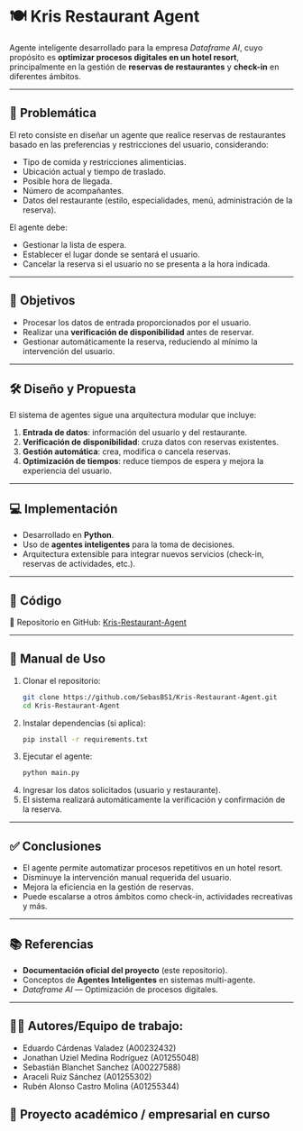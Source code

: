 # 🍽️ Kris Restaurant Agent

Agente inteligente desarrollado para la empresa *Dataframe AI*, cuyo propósito es **optimizar procesos digitales en un hotel resort**, principalmente en la gestión de **reservas de restaurantes** y **check-in** en diferentes ámbitos.

---

## 📌 Problemática

El reto consiste en diseñar un agente que realice reservas de restaurantes basado en las preferencias y restricciones del usuario, considerando:

- Tipo de comida y restricciones alimenticias.  
- Ubicación actual y tiempo de traslado.  
- Posible hora de llegada.  
- Número de acompañantes.  
- Datos del restaurante (estilo, especialidades, menú, administración de la reserva).  

El agente debe:
- Gestionar la lista de espera.  
- Establecer el lugar donde se sentará el usuario.  
- Cancelar la reserva si el usuario no se presenta a la hora indicada.  

---

## 🎯 Objetivos

- Procesar los datos de entrada proporcionados por el usuario.  
- Realizar una **verificación de disponibilidad** antes de reservar.  
- Gestionar automáticamente la reserva, reduciendo al mínimo la intervención del usuario.  

---

## 🛠️ Diseño y Propuesta

El sistema de agentes sigue una arquitectura modular que incluye:

1. **Entrada de datos**: información del usuario y del restaurante.  
2. **Verificación de disponibilidad**: cruza datos con reservas existentes.  
3. **Gestión automática**: crea, modifica o cancela reservas.  
4. **Optimización de tiempos**: reduce tiempos de espera y mejora la experiencia del usuario.  

---

## 💻 Implementación

- Desarrollado en **Python**.  
- Uso de **agentes inteligentes** para la toma de decisiones.  
- Arquitectura extensible para integrar nuevos servicios (check-in, reservas de actividades, etc.).  

---

## 📂 Código

🔗 Repositorio en GitHub: [Kris-Restaurant-Agent](https://github.com/SebasBS1/Kris-Restaurant-Agent/tree/main)  

---

## 📖 Manual de Uso

1. Clonar el repositorio:
   ```bash
   git clone https://github.com/SebasBS1/Kris-Restaurant-Agent.git
   cd Kris-Restaurant-Agent
   ```
2. Instalar dependencias (si aplica):
   ```bash
   pip install -r requirements.txt
   ```
3. Ejecutar el agente:
   ```bash
   python main.py
   ```
4. Ingresar los datos solicitados (usuario y restaurante).  
5. El sistema realizará automáticamente la verificación y confirmación de la reserva.  

---

## ✅ Conclusiones

- El agente permite automatizar procesos repetitivos en un hotel resort.  
- Disminuye la intervención manual requerida del usuario.  
- Mejora la eficiencia en la gestión de reservas.  
- Puede escalarse a otros ámbitos como check-in, actividades recreativas y más.  

---

## 📚 Referencias

- **Documentación oficial del proyecto** (este repositorio).  
- Conceptos de **Agentes Inteligentes** en sistemas multi-agente.  
- *Dataframe AI* — Optimización de procesos digitales.  

---

## 👨‍💻 **Autores/Equipo de trabajo**:
- Eduardo Cárdenas Valadez (A00232432)
- Jonathan Uziel Medina Rodríguez (A01255048)
- Sebastián Blanchet Sanchez (A00227588)
- Araceli Ruiz Sánchez (A01255302)
- Rubén Alonso Castro Molina (A01255344)

## 📅 Proyecto académico / empresarial en curso

